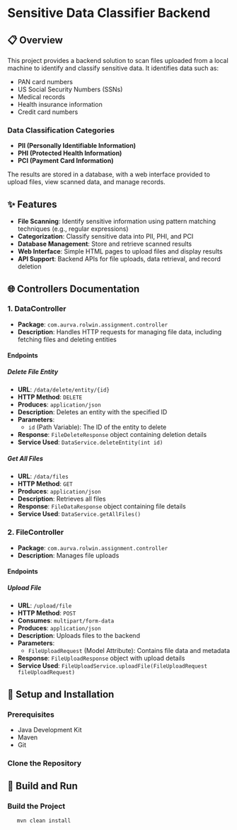 # Sensitive Data Classifier Backend

## 📋 Overview

This project provides a backend solution to scan files uploaded from a local machine to identify and classify sensitive data. It identifies data such as:
- PAN card numbers
- US Social Security Numbers (SSNs)
- Medical records
- Health insurance information
- Credit card numbers

### Data Classification Categories
- **PII (Personally Identifiable Information)**
- **PHI (Protected Health Information)**
- **PCI (Payment Card Information)**

The results are stored in a database, with a web interface provided to upload files, view scanned data, and manage records.

## ✨ Features

- **File Scanning**: Identify sensitive information using pattern matching techniques (e.g., regular expressions)
- **Categorization**: Classify sensitive data into PII, PHI, and PCI
- **Database Management**: Store and retrieve scanned results
- **Web Interface**: Simple HTML pages to upload files and display results
- **API Support**: Backend APIs for file uploads, data retrieval, and record deletion

## 🌐 Controllers Documentation

### 1. DataController

- **Package**: `com.aurva.rolwin.assignment.controller`
- **Description**: Handles HTTP requests for managing file data, including fetching files and deleting entities

#### Endpoints

##### Delete File Entity
- **URL**: `/data/delete/entity/{id}`
- **HTTP Method**: `DELETE`
- **Produces**: `application/json`
- **Description**: Deletes an entity with the specified ID
- **Parameters**:
  - `id` (Path Variable): The ID of the entity to delete
- **Response**: `FileDeleteResponse` object containing deletion details
- **Service Used**: `DataService.deleteEntity(int id)`

##### Get All Files
- **URL**: `/data/files`
- **HTTP Method**: `GET`
- **Produces**: `application/json`
- **Description**: Retrieves all files
- **Response**: `FileDataResponse` object containing file details
- **Service Used**: `DataService.getAllFiles()`

### 2. FileController

- **Package**: `com.aurva.rolwin.assignment.controller`
- **Description**: Manages file uploads

#### Endpoints

##### Upload File
- **URL**: `/upload/file`
- **HTTP Method**: `POST`
- **Consumes**: `multipart/form-data`
- **Produces**: `application/json`
- **Description**: Uploads files to the backend
- **Parameters**:
  - `FileUploadRequest` (Model Attribute): Contains file data and metadata
- **Response**: `FileUploadResponse` object with upload details
- **Service Used**: `FileUploadService.uploadFile(FileUploadRequest fileUploadRequest)`

## 🚀 Setup and Installation

### Prerequisites
- Java Development Kit
- Maven
- Git

### Clone the Repository
## 🔧 Build and Run

### Build the Project
```bash
   mvn clean install

